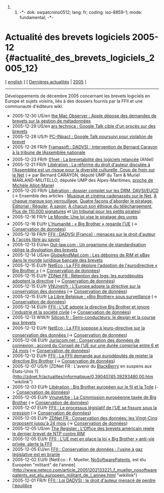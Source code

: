 1.  1.  -\*- dok: swpatcnino0512; lang: fr; coding: iso-8859-1; mode:
        fundamental; -\*-

# Actualité des brevets logiciels 2005-12 {#actualité_des_brevets_logiciels_2005_12}

\[ [ english](Swpatcnino0512En "wikilink") \] \[ [ Dernières
actualités](SwpatcninoFr "wikilink") \| [
2005](Swpatcnino05Fr "wikilink") \]

------------------------------------------------------------------------

Développements de décembre 2005 concernant les brevets logiciels en
Europe et sujets voisins, liés à des dossiers fournis par la FFII et une
communauté d\'éditeurs wiki.

-   2005-12-30 US/en [the Mac Observer : Apple dépose des demandes de
    brevets sur la gestion de
    métadonnées](http://www.macobserver.com/article/2005/12/30.10.shtml "wikilink")
-   2005-12-29 US/en [ars technica : Google Talk cible d\'un procès sur
    des
    brevets](http://arstechnica.com/news.ars/post/20051229-5865.html "wikilink")
-   2005-12-28 US/fr [PC-INpact : Google Talk poursuivi pour violation
    de
    brevet](http://www.pcinpact.com/actu/news/25676-Google-Talk-poursuivit-pour-violation-de-bre.htm "wikilink")
-   2005-12-26 FR/fr [Framasoft : DADVSI : Intervention de Bernard
    Carayon à la tribune de lAssemblée
    nationale](http://www.framasoft.net/article418.html "wikilink")
-   2005-12-23 FR/fr [01net : La brevetabilité des logiciels
    relancée](http://www.01net.com/editorial/298913/le-droit-et-l-informatique/la-brevetabilite-des-logiciels-relancee/ "wikilink")
    (Afdel)
-   2005-12-21 FR/fr [Libération : La réforme du droit d\'auteur
    discutée à l\'Assemblée est un risque pour la diversité culturelle,
    Coup de frein sur le
    Net](http://www.liberation.fr/page.php?Article=346429 "wikilink")
    (-\> par Bernard CARAYON, député UMP du Tarn & Muriel
    MARLAND-MILITELLO, députée UMP des Alpes-Maritimes, [proche de
    Michèle
    Alliot-Marie](http://www.leravi.org/article.php3?id_article=65 "wikilink"))
-   2005-12-20 FR/fr [Libération : dossier complet sur les DRM,
    DAVSI/EUCD](http://www.liberation.fr/page.php?Article=346269 "wikilink")
    (-\> Ensemble des articles : [Musique et cinéma cadenassés sur le
    Net](http://www.liberation.fr/page.php?Article=346268 "wikilink"),
    [À chaque marque son
    verrouillage](http://www.liberation.fr/page.php?Article=346269 "wikilink"),
    [Quatre façons d\'aborder le
    piratage](http://www.liberation.fr/page.php?Article=346270 "wikilink"),
    [Éditorial :
    Réguler](http://www.liberation.fr/page.php?Article=346271 "wikilink"),
    [À
    savoir](http://www.liberation.fr/page.php?Article=346272 "wikilink"),
    [À chacun son éthique du
    téléchargement](http://www.liberation.fr/page.php?Article=346273 "wikilink"),
    [Plus de 110.000
    signatures](http://www.liberation.fr/page.php?Article=346274 "wikilink")
    et [Un tribunal pour les petits
    pirates](http://www.liberation.fr/page.php?Article=346275 "wikilink"))
-   2005-12-16 FR/fr [Le Monde: Une loi vise le piratage des
    uvres](http://www.lemonde.fr/web/article/0,1-0%402-651865,36-722854%4051-698751,0.html "wikilink")
-   2005-12-16 EU/fr [L\'Humanité : « Big Brother » regarde
    l\'UE](http://www.humanite.presse.fr/journal/2005-12-16/2005-12-16-820079 "wikilink")
    (-\> [ Conservation de données](DataRet0512En "wikilink"))
-   2005-12-19 FR/fr [ FFII : DADVSI (France) : menaces sur le droit
    d\'auteur & l\'accès libre au
    savoir](EucdDadvsiPr051219Fr "wikilink")
-   2005-12-13 EU/en [Out-law.com : Un organisme de standardisation
    oblige la divulgation des
    brevets](http://www.out-law.com/page-6449 "wikilink")
-   2005-12-14 US/en [GlobeAndMail.com : Les déboires de RIM et eBay
    dans le monde juridique bancale des
    brevets](http://www.theglobeandmail.com/servlet/story/RTGAM.20051214.gtlawyers14/BNStory/Technology/ "wikilink")
-   2005-12-15 EU/fr [NetEco : La FFII déplore l\'adoption de
    l\'eurodirective « Big Brother
    »](http://www.neteco.com/article_20051215192521_la_ffii_deplore_l_adoption_de_l_eurodirective_big_brother.html "wikilink")
    (-\> [ Conservation de données](DataRet0512En "wikilink"))
-   2005-12-15 EU/fr [ZDNet FR : Rétention des logs: les eurodéputés
    adoptent la
    directive](http://www.zdnet.fr/actualites/internet/0,39020774,39295699,00.htm "wikilink")
    (-\> [ Conservation de données](DataRet0512En "wikilink"))
-   2005-12-15 EU/fr [VNUnet/fr : L\'Europe adopte la directive sur la
    conservation des
    données](http://www.vnunet.fr/actualite/telecommunications/telecoms_et_reseaux/20051215004 "wikilink")
    (-\> [ Conservation de données](DataRet0512En "wikilink"))
-   2005-12-15 EU/fr [La Libre Belgique : «Big Brother» sous
    surveillance](http://www.lalibre.be/article.phtml?id=10&subid=91&art_id=257112 "wikilink")
    (-\> [ Conservation de données](DataRet0512En "wikilink"))
-   2005-12-14 EU/fr [ FFII : L\'UE adopte la directive Big Brother et
    ignore l\'industrie et la société
    civile](DataRetPr051214Fr "wikilink") (-\> [ Conservation de
    données](DataRet0512En "wikilink"))
-   2005-12-13 WW/fr [Silicon.fr : Semi-conducteurs: le design et la
    course aux
    brevets](http://www.silicon.fr/getarticle.asp?ID=12822 "wikilink")
-   2005-12-12 EU/fr [NetEco : La FFII soppose à leuro-directive sur
    la conservation des données
    ](http://www.neteco.com/article_20051212155144_la_ffii_s_oppose_a_l_euro_directive_sur_la_conservation_des_donnees.html "wikilink")
    (-\> [ Conservation de données](DataRet0512En "wikilink"))
-   2005-12-08 EU/fr [Juriscom.net : Conservation des données de
    connexion : accord du Conseil de l\'UE sur une durée comprise entre
    6 et 24
    mois](http://www.juriscom.net/actu/visu.php?ID=772 "wikilink") (-\>
    [ Conservation de données](DataRet0512En "wikilink"))
-   2005-12-12 EU/fr [ FFII : La FFII demande aux eurodéputés de rejeter
    la directive Big Brother](DataRetVotePr051211Fr "wikilink") (-\> [
    Conservation de données](DataRet0512En "wikilink"))
-   2005-12-07 US/fr [ZDNet FR : L\'avenir du
    [BlackBerry](BlackBerry "wikilink") en suspens aux États-Unis
    ?](http://zdnet.fr/actualites/informatique/0,39040745,39293480,00.htm "wikilink")
-   2005-12-03 EU/fr [Libération : Big Brother européen sur le fil et la
    Toile](http://www.liberation.fr/page.php?Article=342285 "wikilink")
    (-\> [ Conservation de données](DataRet0512En "wikilink"))
-   2005-12-05 EU/fr [Vnunet/be : La Commission européenne taxée de Big
    Brother](http://www.vnunet.be/detalle.asp?ids=/News/Top_Stories/Enterprise_Computing/20051205015 "wikilink")
    (-\> [ Conservation de données](DataRet0512En "wikilink"))
-   2005-12-07 EU/fr [ FFII : Le processus législatif de l\'UE se
    fissure sous la pression](DataRetProcPr051207Fr "wikilink") (-\> [
    Conservation de données](DataRet0512En "wikilink"))
-   2005-12-05 EU/fr [ZDNet FR : Conservation des données: les
    Vingt-Cinq proposent jusqu\'à 24
    mois](http://www.zdnet.fr/actualites/internet/0,39020774,39292840,00.htm "wikilink")
    (-\> [ Conservation de données](DataRet0512En "wikilink"))
-   2005-12-05 US/en [The Register : L\'Office des brevets américain
    rejete le dernier brevet de NTP contre
    RIM](http://www.theregister.co.uk/2005/12/05/uspto_rejects_ntp_patent/ "wikilink")
-   2005-12-05 EU/fr [ FFII : L\'UE met en place la loi « Big Brother »
    anti-vie privée, alerte la FFII](DataRetPr051205Fr "wikilink")
-   2005-12-05 EU/en [ FFII : Conservation de données : l\'usine à gaz
    législative est en branle](DataRet0512En "wikilink")
-   2005-12-02 EU/fr [NetEco : F. Mueller,
    [NoSoftwarePatents](NoSoftwarePatents "wikilink"), est élu Européen
    \"militant\" de
    l\'année](http://www.neteco.com/article_20051202133221_f_mueller_nosoftwarepatents_est_elu_europeen_militant_de_l_annee.html "wikilink")
-   2005-12-01 FR/fr [ FFII : Loi DADVSI : le droit d\'auteur menacé de
    perdre l\'équilibre](DadvsiEucd0512Fr "wikilink")
